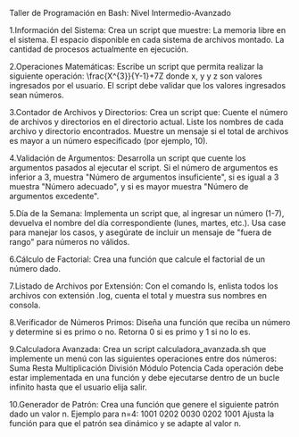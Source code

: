 Taller de Programación en Bash: Nivel Intermedio-Avanzado

1.Información del Sistema:
  Crea un script que muestre:
  La memoria libre en el sistema.
  El espacio disponible en cada sistema de archivos montado.
  La cantidad de procesos actualmente en ejecución.
  
2.Operaciones Matemáticas:
  Escribe un script que permita realizar la siguiente operación: 
   \frac{X^{3}}{Y-1}+7Z
  donde x, y y z son valores ingresados por el usuario. El script debe validar que los valores ingresados sean números.
  
  3.Contador de Archivos y Directorios:
   Crea un script que:
    Cuente el número de archivos y directorios en el directorio actual.
    Liste los nombres de cada archivo y directorio encontrados.
    Muestre un mensaje si el total de archivos es mayor a un número especificado (por ejemplo, 10).
    
4.Validación de Argumentos:
  Desarrolla un script que cuente los argumentos pasados al ejecutar el script. Si el número de argumentos es inferior a 3, muestra "Número de argumentos insuficiente", si es igual a 3 muestra "Número adecuado", y si es mayor muestra "Número de argumentos excedente".
  
5.Día de la Semana:
  Implementa un script que, al ingresar un número (1-7), devuelva el nombre del día correspondiente (lunes, martes, etc.). Usa case para manejar los casos, y asegúrate de incluir un mensaje de "fuera de rango" para números no válidos.
  
6.Cálculo de Factorial:
  Crea una función que calcule el factorial de un número dado.
  
7.Listado de Archivos por Extensión:
  Con el comando ls, enlista todos los archivos con extensión .log, cuenta el total y muestra sus nombres en consola.
  
8.Verificador de Números Primos:
  Diseña una función que reciba un número y determine si es primo o no. Retorna 0 si es primo y 1 si no lo es.
  
9.Calculadora Avanzada:
  Crea un script calculadora_avanzada.sh que implemente un menú con las siguientes operaciones entre dos números:
    Suma
    Resta
    Multiplicación
    División
    Módulo
    Potencia
  Cada operación debe estar implementada en una función y debe ejecutarse dentro de un bucle infinito hasta que el usuario elija salir.
  
10.Generador de Patrón:
  Crea una función que genere el siguiente patrón dado un valor n. Ejemplo para n=4:
    1001
    0202
    0030
    0202
    1001
  Ajusta la función para que el patrón sea dinámico y se adapte al valor n.
